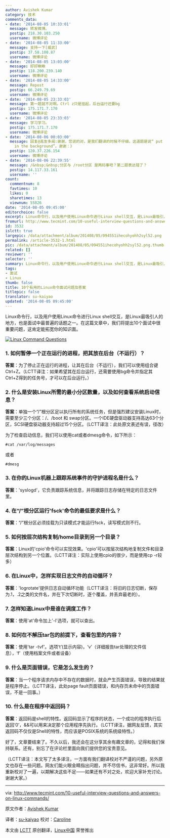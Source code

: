 ```yaml
---
author: Avishek Kumar
category: 技术
comments_data:
- date: '2014-08-05 10:33:01'
  message: 转发微博。
  postip: 218.30.103.250
  username: 微博评论
- date: '2014-08-05 11:33:00'
  message: 支持一下[威武]
  postip: 37.58.100.87
  username: 微博评论
- date: '2014-08-05 13:03:00'
  message: 好好瞅瞅
  postip: 118.200.239.140
  username: 微博评论
- date: '2014-08-05 14:33:00'
  message: Repost
  postip: 66.249.79.69
  username: 微博评论
- date: '2014-08-05 23:33:03'
  message: 第一题就不对啊。Ctrl z只是挂起，后台运行还要bg
  postip: 175.171.7.170
  username: 微博评论
- date: '2014-08-05 23:33:03'
  message: 学习学习。
  postip: 175.171.7.170
  username: 微博评论
- date: '2014-08-06 00:03:00'
  message: 回复@高友多闻:谢谢，您说的对，是我们翻译的时候不仔细，这道题是说“ put it in the background”，而不是“ run it
    in the background”。谢谢：》
  postip: 120.37.226.154
  username: 微博评论
- date: '2014-08-06 22:39:55'
  message: /&nbsp;&nbsp;分区与 /root分区 是两码事吧？第二题表达错了？
  postip: 14.117.33.161
  username: ''
count:
  commentnum: 8
  favtimes: 10
  likes: 0
  sharetimes: 13
  viewnum: 55826
date: '2014-08-05 09:45:00'
editorchoice: false
excerpt: Linux命令行，以及用户使用Linux命令进行Linux shell交互，是Linux最吸引人的地方，也是面试中最普遍的话题之一。在这篇文章中，我们将提出10个面试中很重要问题，这肯定能拓宽你的知识面。
fromurl: http://www.tecmint.com/10-useful-interview-questions-and-answers-on-linux-commands/
id: 3532
islctt: true
largepic: /data/attachment/album/201408/05/094551ihecohyohh2syl52.png
permalink: /article-3532-1.html
pic: /data/attachment/album/201408/05/094551ihecohyohh2syl52.png.thumb.jpg
related: []
reviewer: ''
selector: ''
summary: Linux命令行，以及用户使用Linux命令进行Linux shell交互，是Linux最吸引人的地方，也是面试中最普遍的话题之一。在这篇文章中，我们将提出10个面试中很重要问题，这肯定能拓宽你的知识面。
tags:
- 面试
- Linux
thumb: false
title: 10个有用的Linux命令面试问题及答案
titlepic: false
translator: su-kaiyao
updated: '2014-08-05 09:45:00'
---
```


Linux命令行，以及用户使用Linux命令进行Linux shell交互，是Linux最吸引人的地方，也是面试中最普遍的话题之一。在这篇文章中，我们将提出10个面试中很重要问题，这肯定能拓宽你的知识面。


[![Linux Command Questions](https://camo.githubusercontent.com/4aacc9542fcd0530eb05b9250d9f66d6b9ec544f/687474703a2f2f7777772e7465636d696e742e636f6d2f77702d636f6e74656e742f75706c6f6164732f323031342f30372f4c696e75782d436f6d6d616e642d5175657374696f6e732e706e67)](https://camo.githubusercontent.com/4aacc9542fcd0530eb05b9250d9f66d6b9ec544f/687474703a2f2f7777772e7465636d696e742e636f6d2f77702d636f6e74656e742f75706c6f6164732f323031342f30372f4c696e75782d436f6d6d616e642d5175657374696f6e732e706e67) 


### 1. 如何暂停一个正在运行的进程，把其放在后台（不运行）？


**答案**：为了停止正在运行的进程，让其在后台（不运行），我们可以使用组合键 Ctrl+Z。（LCTT译注：如果希望其在后台运行，还需要使用bg命令并指定其Ctrl+Z得到的任务号，才可以在后台运行。）


### 2. 什么是安装Linux所需的最小分区数量，以及如何查看系统启动信息？


**答案**：单独一个“/”根分区足以执行所有的系统任务，但是强烈建议安装Linux时，需要至少三个分区：/、/boot 和 swap分区。一个IDE硬盘驱动器支持高达63个分区，SCSI硬盘驱动器支持超过15个分区。（LCTT译注：此处原文表述有误，径改）


为了检查启动信息，我们可以使用cat或者dmesg命令，如下所示：



```
#cat /var/log/messages

```

或者



```
#dmesg

```

### 3. 在你的Linux机器上跟踪系统事件的守护进程名是什么？


**答案**：'syslogd'，它负责跟踪系统信息，并将跟踪日志存储在特定的日志文件里。


### 4. 在“/”根分区运行'fsck'命令的最低要求是什么？


**答案**：“/”根分区必须挂载为只读模式才能运行fsck，读写模式则不行。


### 5. 如何按层次结构复制/home目录到另一个目录？


**答案**：Linux的'cpio'命令可以实现效果。'cpio'可以按层次结构地复制文件和目录层次结构到另一个位置。（LCTT译注：实际上使用cpio的很少，而是使用cp -r较多）


### 6. 在Linux中，怎样实现日志文件的自动循环？


**答案**：'logrotate'提供日志自动循环功能（LCTT译注：将旧的日志切断，保存为.1，.2之类的文件名，并在下次切断时，逐个覆盖，并丢弃最老的）。


### 7. 怎样知道Linux中是谁在调度工作？


**答案**：使用'at'命令加上'-l'选项，就可以查出。


### 8. 如何在不解压tar包的前提下，查看包里的内容？


**答案**：使用'tar -tvf'。选项‘t’(显示内容)，‘v’（详细报告tar处理的文件信息），‘f’（使用档案文件或者设备）


### 9. 什么是页面错误，它是怎么发生的？


**答案**：当一个程序请求内存中不存在的数据时，就会产生页面错误，导致的结果就是程序停止。（LCTT译注，此处page fault页面错误，和内存页未命中的页面错误，不是一回事。）


### 10. 什么是在程序中返回码？


**答案**：返回码是shell的特性。返回码显示了程序的状态，一个成功的程序执行后返回‘0’，&&可以用来决定那个应用程序先执行。（LCTT译注，据网友反馈，其实返回码不仅仅是Shell的特性，而应该是POSIX系统的系统级特性。）


好了，文章要结束了。不久以后，我还会在这分享其余有趣文章的，记得和我们保持联系。还有，别忘了在评论栏里面向我们提供您的宝贵意见。


（LCTT译注：本文写了太多译注，一方面有我们翻译校对不严谨的问题，另外原文也存在一些问题。网友们能火眼金睛指出问题，并不尽信书，这非常好。所以我重新校对了一遍，以期解决这些不足——如果还有不对之处，欢迎大家补充讨论。谢谢大家。）




---


via: <http://www.tecmint.com/10-useful-interview-questions-and-answers-on-linux-commands/>


原文作者：[Avishek Kumar](http://www.tecmint.com/author/avishek/)


译者：[su-kaiyao](https://github.com/su-kaiyao) 校对：[Caroline](https://github.com/carolinewuyan)


本文由 [LCTT](https://github.com/LCTT/TranslateProject) 原创翻译，[Linux中国](http://linux.cn/) 荣誉推出